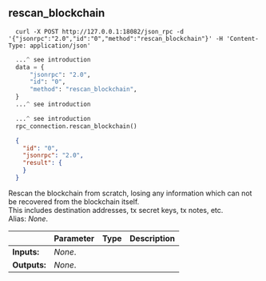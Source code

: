 ## **rescan_blockchain**

```shell
  curl -X POST http://127.0.0.1:18082/json_rpc -d '{"jsonrpc":"2.0","id":"0","method":"rescan_blockchain"}' -H 'Content-Type: application/json'
```
```python
  ...^ see introduction
  data = {
      "jsonrpc": "2.0",
      "id": "0",
      "method": "rescan_blockchain",
  }
  ...^ see introduction
```
```py
  ...^ see introduction
  rpc_connection.rescan_blockchain()
```
```json
  {
    "id": "0",
    "jsonrpc": "2.0",
    "result": {
    }
  }
```
Rescan the blockchain from scratch, losing any information which can not be recovered from the blockchain itself.  
This includes destination addresses, tx secret keys, tx notes, etc.  
Alias: *None*.  

|             | Parameter | Type | Description
| ---         | ---       | ---  | ---
|**Inputs:**  | *None*.   |      |
|**Outputs:** | *None*.   |      |
